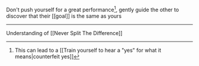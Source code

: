 Don't push yourself for a great performance[^1], gently guide the other to discover that their [[goal]] is the same as yours

---

Understanding of [[Never Split The Difference]]

[^1]: This can lead to a [[Train yourself to hear a "yes" for what it means|counterfeit yes]]